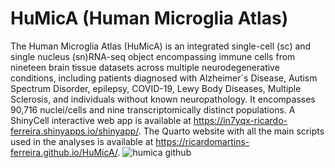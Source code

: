# HuMicA (Human Microglia Atlas)

The Human Microglia Atlas (HuMicA) is an integrated single-cell (sc) and single nucleus (sn)RNA-seq object encompassing immune cells from nineteen brain tissue datasets across multiple neurodegenerative conditions, including patients diagnosed with Alzheimer´s Disease, Autism Spectrum Disorder, epilepsy, COVID-19, Lewy Body Diseases, Multiple Sclerosis, and individuals without known neuropathology. It encompasses 90,716 nuclei/cells and nine transcriptomically distinct populations. A ShinyCell interactive web app is available at https://in7yqx-ricardo-ferreira.shinyapps.io/shinyapp/. 
The Quarto website with all the main scripts used in the analyses is available at https://ricardomartins-ferreira.github.io/HuMicA/.
![humica github](https://github.com/RicardoMartins-Ferreira/HuMicA/assets/77279874/12d1e7fd-8f0c-4efa-b581-5b77512145df)






